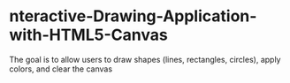 # nteractive-Drawing-Application-with-HTML5-Canvas
The goal is to allow users to draw shapes (lines, rectangles, circles), apply colors, and clear the canvas
